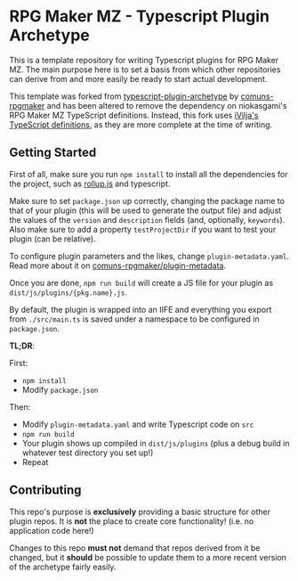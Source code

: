 # RPG Maker MZ - Typescript Plugin Archetype

This is a template repository for writing Typescript plugins for RPG Maker MZ.
The main purpose here is to set a basis from which other repositories can
derive from and more easily be ready to start actual development.

This template was forked from 
[typescript-plugin-archetype](https://github.com/comuns-rpgmaker/typescript-plugin-archetype) 
by [comuns-rpgmaker](https://github.com/comuns-rpgmaker) and has been altered to 
remove the dependency on niokasgami's RPG Maker MZ TypeScript definitions. Instead, 
this fork uses [iVilja's TypeScript definitions](https://github.com/iVilja/rmmz-types), 
as they are more complete at the time of writing.

## Getting Started

First of all, make sure you run `npm install` to install all the dependencies
for the project, such as [rollup.js](https://rollupjs.org/) and typescript.

Make sure to set `package.json` up correctly, changing the package name to that
of your plugin (this will be used to generate the output file) and adjust the
values of the `version` and `description` fields (and, optionally, `keywords`).
Also make sure to add a property `testProjectDir` if you want to test your
plugin (can be relative).

To configure plugin parameters and the likes, change `plugin-metadata.yaml`.
Read more about it on [comuns-rpgmaker/plugin-metadata][plugin-metadata].

[plugin-metadata]: https://github.com/comuns-rpgmaker/plugin-metadata

Once you are done, `npm run build` will create a JS file for your plugin as
`dist/js/plugins/{pkg.name}.js`.

By default, the plugin is wrapped into an IIFE and everything you export from
`./src/main.ts` is saved under a namespace to be configured in `package.json`.

**TL;DR**:

First:
- `npm install`
- Modify `package.json`

Then:
- Modify `plugin-metadata.yaml` and write Typescript code on `src`
- `npm run build`
- Your plugin shows up compiled in `dist/js/plugins` (plus a debug build in
  whatever test directory you set up!)
- Repeat


## Contributing

This repo's purpose is **exclusively** providing a basic structure for other
plugin repos.
It is **not** the place to create core functionality! (i.e. no application
code here!)

Changes to this repo **must not** demand that repos derived from it be changed,
but it **should** be possible to update them to a more recent version of the
archetype fairly easily.

